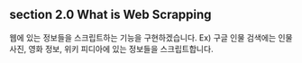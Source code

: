 ## section 2.0 What is Web Scrapping

웹에 있는 정보들을 스크립트하는 기능을 구현하겠습니다.
Ex) 구글 인물 검색에는 인물 사진, 영화 정보, 위키 피디아에 있는 정보들을 스크립트합니다.